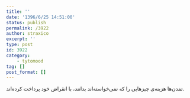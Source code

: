 ```yaml
---
title: ''
date: '1396/6/25 14:51:00'
status: publish
permalink: /3922
author: straxico
excerpt: ''
type: post
id: 3922
category:
    - tytomood
tag: []
post_format: []
---
```

تمدن‌ها هزینه‌ی چیزهایی را که نمی‌خواسته‌اند بدانند، با انقراض خود پرداخت کرده‌اند.